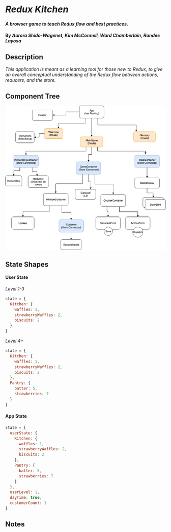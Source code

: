 # _Redux Kitchen_

#### _A browser game to teach Redux flow and best practices._

#### By _**Aurora Shido-Wagenet, Kim McConnell, Ward Chamberlain, Randee Layosa**_

## Description

_This application is meant as a learning tool for those new to Redux, to give an overall conceptual understanding of the Redux flow between actions, reducers, and the store._

## Component Tree

![alt text](src/assets/images/ReduxKitchen2.png)

## State Shapes

#### User State

_Level 1-3_

````Javascript
state = {
  Kitchen: {
    waffles: 1,
    strawberryWaffles: 2,
    biscuits: 2
  }
}
````
_Level 4+_

````Javascript
state = {
  Kitchen: {
    waffles: 1,
    strawberryWaffles: 2,
    biscuits: 2
  },
  Pantry: {
    batter: 5,
    strawberries: 7
  }
}
````

#### App State

````Javascript
state = {
  userState: {
    Kitchen: {
      waffles: 1,
      strawberryWaffles: 2,
      biscuits: 2
    },
    Pantry: {
      batter: 5,
      strawberries: 7
    }
  },
  userLevel: 1,
  dayTime: true,
  customerCount: 1
}
````

## Notes

<!-- ### Unforseen Issues
_Webpack configuring took longer than expected; getting everything working perfectly in that might be a longer process than coding any individual feature_
_PropTypes aren't working; the props themselves are but I'm not sure why the PropTypes woudln't be._
_Styling between components can be tricky. Sometimes I needed to set the width in the parent component instead._

## Setup/Installation Requirements

* _Use your command terminal (gitbash if you're using a windows machine) to clone the latest commit from Github, using the url provided_
* _Open with a text editor such as Atom to view the code_
* _In your terminal run the command "npm install"_
* _Then, run the command "npm run start" to view_

## Known Bugs

_Kegs can be drained past 0_

## Support and contact details

_If you encounter any bugs or issues not documented during your experience, please feel free to contact me at my email: fullmetalwoman@gmail.com_

## Technologies used

_This application was created using React with JSX_

### License

Copyright (c) 2019 **_ Aurora Shido-Wagenet_**

Permission is hereby granted, free of charge, to any person obtaining a copy
of this software and associated documentation files (the "Software"), to deal
in the Software without restriction, including without limitation the rights
to use, copy, modify, merge, publish, distribute, sublicense, and/or sell
copies of the Software, and to permit persons to whom the Software is
furnished to do so, subject to the following conditions:

The above copyright notice and this permission notice shall be included in all
copies or substantial portions of the Software.

THE SOFTWARE IS PROVIDED "AS IS", WITHOUT WARRANTY OF ANY KIND, EXPRESS OR
IMPLIED, INCLUDING BUT NOT LIMITED TO THE WARRANTIES OF MERCHANTABILITY,
FITNESS FOR A PARTICULAR PURPOSE AND NONINFRINGEMENT. IN NO EVENT SHALL THE
AUTHORS OR COPYRIGHT HOLDERS BE LIABLE FOR ANY CLAIM, DAMAGES OR OTHER
LIABILITY, WHETHER IN AN ACTION OF CONTRACT, TORT OR OTHERWISE, ARISING FROM,
OUT OF OR IN CONNECTION WITH THE SOFTWARE OR THE USE OR OTHER DEALINGS IN THE
SOFTWARE. -->
